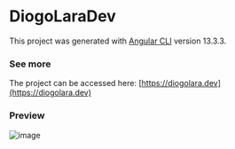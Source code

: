 # DiogoLaraDev
This project was generated with [Angular CLI](https://github.com/angular/angular-cli) version 13.3.3.

### See more
The project can be accessed here: [https://diogolara.dev](https://diogolara.dev)

### Preview
![image](https://github.com/DiogoZdev/diogo-lara-dev-website/assets/56682712/b4e88611-2498-4e9c-9206-4e75cc2777d1)

